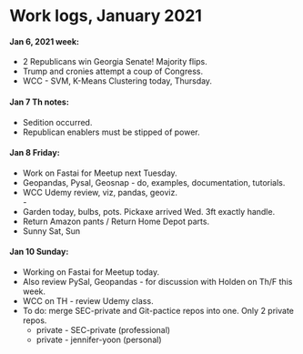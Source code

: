 # Work logs, January 2021  

#### Jan 6, 2021 week:  
  * 2 Republicans win Georgia Senate! Majority flips.  
  * Trump and cronies attempt a coup of Congress.  
  * WCC - SVM, K-Means Clustering today, Thursday.  
  
#### Jan 7 Th notes:  
  * Sedition occurred.  
  * Republican enablers must be stipped of power.  
  
#### Jan 8 Friday:  
  * Work on Fastai for Meetup next Tuesday.  
  * Geopandas, Pysal, Geosnap - do, examples, documentation, tutorials.  
  * WCC Udemy review, viz, pandas, geoviz.  
  \-  
  * Garden today, bulbs, pots.  Pickaxe arrived Wed. 3ft exactly handle.  
  * Return Amazon pants / Return Home Depot parts.  
  * Sunny Sat, Sun 
  
#### Jan 10 Sunday:  
  * Working on Fastai for Meetup today.  
  * Also review PySal, Geopandas - for discussion with Holden on Th/F this week.  
  * WCC on TH - review Udemy class.  
  * To do: merge SEC-private and Git-pactice repos into one.  Only 2 private repos.  
    - private - SEC-private (professional)  
    - private - jennifer-yoon (personal) 
  
  
